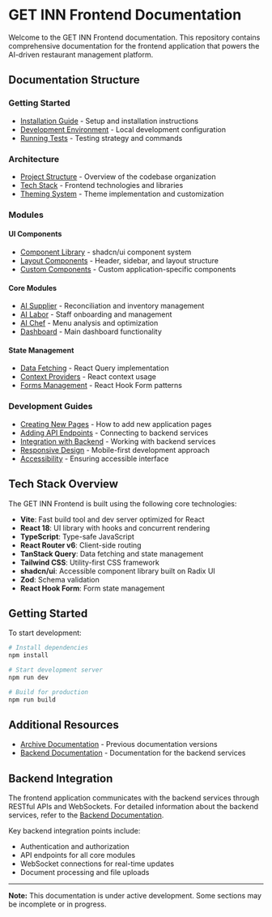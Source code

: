 # GET INN Frontend Documentation

Welcome to the GET INN Frontend documentation. This repository contains comprehensive documentation for the frontend application that powers the AI-driven restaurant management platform.

## Documentation Structure

### Getting Started
- [Installation Guide](getting-started/installation.md) - Setup and installation instructions
- [Development Environment](getting-started/development-environment.md) - Local development configuration
- [Running Tests](getting-started/testing.md) - Testing strategy and commands

### Architecture
- [Project Structure](architecture/project-structure.md) - Overview of the codebase organization
- [Tech Stack](architecture/tech-stack.md) - Frontend technologies and libraries
- [Theming System](architecture/theming.md) - Theme implementation and customization

### Modules

#### UI Components
- [Component Library](modules/ui-components/component-library.md) - shadcn/ui component system
- [Layout Components](modules/ui-components/layout.md) - Header, sidebar, and layout structure
- [Custom Components](modules/ui-components/custom.md) - Custom application-specific components

#### Core Modules
- [AI Supplier](modules/modules/supplier.md) - Reconciliation and inventory management
- [AI Labor](modules/modules/labor.md) - Staff onboarding and management
- [AI Chef](modules/modules/chef.md) - Menu analysis and optimization
- [Dashboard](modules/modules/dashboard.md) - Main dashboard functionality

#### State Management
- [Data Fetching](modules/state-management/data-fetching.md) - React Query implementation
- [Context Providers](modules/state-management/context.md) - React context usage
- [Forms Management](modules/state-management/forms.md) - React Hook Form patterns

### Development Guides
- [Creating New Pages](guides/creating-new-pages.md) - How to add new application pages
- [Adding API Endpoints](guides/adding-api-endpoints.md) - Connecting to backend services
- [Integration with Backend](guides/integration-with-backend.md) - Working with backend services
- [Responsive Design](guides/responsive-design.md) - Mobile-first development approach
- [Accessibility](guides/accessibility.md) - Ensuring accessible interface

## Tech Stack Overview

The GET INN Frontend is built using the following core technologies:

- **Vite**: Fast build tool and dev server optimized for React
- **React 18**: UI library with hooks and concurrent rendering
- **TypeScript**: Type-safe JavaScript
- **React Router v6**: Client-side routing
- **TanStack Query**: Data fetching and state management
- **Tailwind CSS**: Utility-first CSS framework
- **shadcn/ui**: Accessible component library built on Radix UI
- **Zod**: Schema validation
- **React Hook Form**: Form state management

## Getting Started

To start development:

```bash
# Install dependencies
npm install

# Start development server
npm run dev

# Build for production
npm run build
```

## Additional Resources

- [Archive Documentation](archive/) - Previous documentation versions
- [Backend Documentation](../../backend/docs/) - Documentation for the backend services

## Backend Integration

The frontend application communicates with the backend services through RESTful APIs and WebSockets. For detailed information about the backend services, refer to the [Backend Documentation](../../backend/docs/).

Key backend integration points include:

- Authentication and authorization
- API endpoints for all core modules
- WebSocket connections for real-time updates
- Document processing and file uploads

---

**Note:** This documentation is under active development. Some sections may be incomplete or in progress.